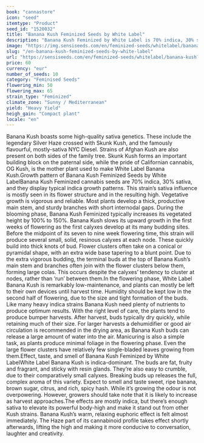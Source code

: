```yaml
---
book: "cannastore"
icon: "seed"
itemtype: "Product"
seed_id: "1520032"
title: "Banana Kush Feminized Seeds by White Label"
description: "Banana Kush Feminized by White Label is 70% indica, 30% sativa. It produces good yields, and a fruity hash scent. The high is relaxing and chatty."
image: "https://img.sensiseeds.com/en/feminized-seeds/whitelabel/banana-kush-image.png"
slug: "/en-banana-kush-feminized-seeds-by-white-label"
url: "https://sensiseeds.com/en/feminized-seeds/whitelabel/banana-kush?a_aid=cannastore"
price: 60
currency: "eur"
number_of_seeds: 10
category: "Feminised Seeds"
flowering_min: 50
flowering_max: 65
strain_type: "Feminized"
climate_zone: "Sunny / Mediterranean"
yield: "Heavy Yield"
heigh_gain: "Compact plant"
locale: "en"
---
```

Banana Kush boasts some high-quality sativa genetics. These include the legendary Silver Haze crossed with Skunk Kush, and the famously flavourful, mostly-sativa NYC Diesel. Strains of Afghan Kush are also present on both sides of the family tree. Skunk Kush forms an important building block on the paternal side, while the pride of Californian cannabis, OG Kush, is the mother plant used to make White Label Banana Kush.Growth pattern of Banana Kush Feminized Seeds by White LabelBanana Kush Feminized cannabis seeds are 70% indica, 30% sativa, and they display typical indica growth patterns. This strain’s sativa influence is mostly seen in its flower structure and in the resulting high. Vegetative growth is vigorous and reliable. Most plants develop a thick, productive main stem, and sturdy branches with short internodal gaps. During the blooming phase, Banana Kush Feminized typically increases its vegetated height by 100% to 150%. Banana Kush slows its upward growth in the first weeks of flowering as the first calyxes develop at its many budding sites. Before the midpoint of its seven to nine week flowering time, this strain will produce several small, solid, resinous calyxes at each node. These quickly build into thick knots of bud. Flower clusters often take on a conical or pyramidal shape, with an extra wide base tapering to a blunt point. Due to the extra vigorous budding, the terminal buds at the top of Banana Kush’s main stem and branches often join with the flower clusters below them, forming large colas. This occurs despite the calyxes’ tendency to cluster at nodes, rather than ‘run’ between them.In the flowering phase, White Label Banana Kush is remarkably low-maintenance, and plants can mostly be left to their own devices until harvest time. Humidity should be kept low in the second half of flowering, due to the size and tight formation of the buds. Like many heavy indica strains Banana Kush need plenty of nutrients to produce optimum results. With the right level of care, the plants tend to produce bumper harvests. After harvest, buds typically dry quickly, while retaining much of their size. For larger harvests a dehumidifier or good air circulation is recommended in the drying area, as Banana Kush buds can release a large amount of water into the air. Manicuring is also a simple task, as plants produce minimal foliage in the flowering phase. Even the large flower clusters have relatively few single-bladed leaves growing from them.Effect, taste, and smell of Banana Kush Feminized by White LabelWhite Label Banana Kush is indica-dominant. The buds are fat, fruity and fragrant, and sticky with resin glands. They’re also easy to crumble, due to their comparatively small calyxes. Breaking buds up releases the full, complex aroma of this variety. Expect to smell and taste sweet, ripe banana, brown sugar, citrus, and rich, spicy hash. While it’s growing the odour is not overpowering. However, growers should take note that it is likely to increase as harvest approaches.The effects are mostly indica, but there’s enough sativa to elevate its powerful body-high and make it stand out from other Kush strains. Banana Kush’s warm, relaxing euphoric effect is felt almost immediately. The Haze part of its cannabinoid profile takes effect shortly afterwards, lifting the high and making it more conducive to conversation, laughter and creativity.
